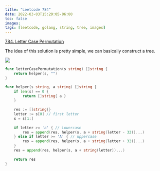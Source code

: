 ```yaml
---
title: "Leetcode 784"
date: 2022-03-03T15:29:05-06:00
toc: false
images:
tags: [leetcode, golang, string, tree, images]
---
```


[784. Letter Case Permutation](https://leetcode.com/problems/letter-case-permutation/)

The idea of this solution is pretty simple, we can basically construct a tree.

![](https://i.imgur.com/T1cx58n.gif)

``` go
func letterCasePermutation(s string) []string {
    return helper(s, "")
}

func helper(s string, a string) []string {
    if len(s) == 0 {
        return []string{ a }
    }
    
    res := []string{}
    letter := s[0] // first letter
    s = s[1:]
    
    if letter >= 'a' { // lowercase
        res = append(res, helper(s, a + string(letter - 32))...)
    } else if letter >= 'A' { // uppercase
        res = append(res, helper(s, a + string(letter + 32))...)
    }
    res = append(res, helper(s, a + string(letter))...)
    
    return res
}
```